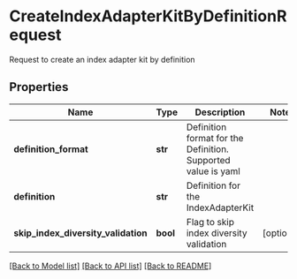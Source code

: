# CreateIndexAdapterKitByDefinitionRequest

Request to create an index adapter kit by definition

## Properties
Name | Type | Description | Notes
------------ | ------------- | ------------- | -------------
**definition_format** | **str** | Definition format for the Definition. Supported value is yaml | 
**definition** | **str** | Definition for the IndexAdapterKit | 
**skip_index_diversity_validation** | **bool** | Flag to skip index diversity validation | [optional] 

[[Back to Model list]](../README.md#documentation-for-models) [[Back to API list]](../README.md#documentation-for-api-endpoints) [[Back to README]](../README.md)


